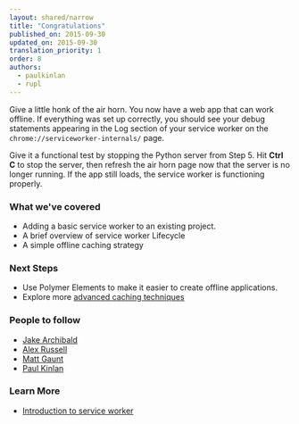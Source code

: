 ```yaml
---
layout: shared/narrow
title: "Congratulations"
published_on: 2015-09-30
updated_on: 2015-09-30
translation_priority: 1
order: 8
authors:
  - paulkinlan
  - rupl
---
```


Give a little honk of the air horn. You now have a web app that can work 
offline. If everything was set up correctly, you should see your debug
statements appearing in the Log section of your service worker on the
`chrome://serviceworker-internals/` page.

Give it a functional test by stopping the Python server from Step 5. Hit **Ctrl C**
to stop the server, then refresh the air horn page now that the server is no
longer running. If the app still loads, the service worker is functioning properly.

### What we've covered

* Adding a basic service worker to an existing project.
* A brief overview of service worker Lifecycle
* A simple offline caching strategy

### Next Steps

* Use Polymer Elements to make it easier to create offline applications.
* Explore more [advanced caching techniques](https://jakearchibald.com/2014/offline-cookbook/)

### People to follow

* [Jake Archibald](https://twitter.com/jaffathecake)
* [Alex Russell](https://twitter.com/slightlylate)
* [Matt Gaunt](https://twitter.com/gauntface) 
* [Paul Kinlan](https://twitter.com/Paul_Kinlan)

### Learn More

* [Introduction to service worker](http://www.html5rocks.com/en/tutorials/service-worker/introduction/)
  

